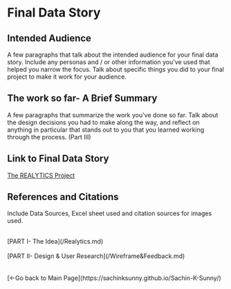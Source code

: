 # Final Data Story

## Intended Audience
A few paragraphs that talk about the intended audience for your final data story.  Include any personas and / or other information you've used that helped you narrow the focus.  Talk about specific things you did to your final project to make it work for your audience. 

## The work so far- A Brief Summary
A few paragraphs that summarize the work you've done so far.  Talk about the design decisions you had to make along the way, and reflect on anything in particular that stands out to you that you learned working through the process. (Part III)

## Link to Final Data Story

[The REALYTICS Project](https://carnegiemellon.shorthandstories.com/realytics/)

## References and Citations

Include Data Sources, Excel sheet used and citation sources for images used.

<br>
[PART I- The Idea](/Realytics.md)<br><br>
[PART II- Design & User Research](/Wireframe&Feedback.md)<br>
<br><br>
[<-Go back to Main Page](https://sachinksunny.github.io/Sachin-K-Sunny/)
